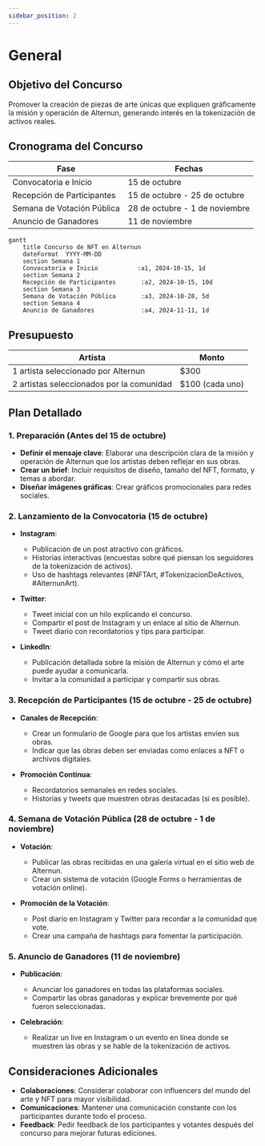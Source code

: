 ```yaml
---
sidebar_position: 2
---
```


# General

## Objetivo del Concurso
Promover la creación de piezas de arte únicas que expliquen gráficamente la misión y operación de Alternun, generando interés en la tokenización de activos reales.

## Cronograma del Concurso

| Fase                          | Fechas                          |
|-------------------------------|---------------------------------|
| Convocatoria e Inicio         | 15 de octubre                   |
| Recepción de Participantes     | 15 de octubre - 25 de octubre   |
| Semana de Votación Pública    | 28 de octubre - 1 de noviembre  |
| Anuncio de Ganadores          | 11 de noviembre                 |

```mermaid
gantt
    title Concurso de NFT en Alternun
    dateFormat  YYYY-MM-DD
    section Semana 1
    Convocatoria e Inicio           :a1, 2024-10-15, 1d
    section Semana 2
    Recepción de Participantes       :a2, 2024-10-15, 10d
    section Semana 3
    Semana de Votación Pública       :a3, 2024-10-28, 5d
    section Semana 4
    Anuncio de Ganadores             :a4, 2024-11-11, 1d

```


## Presupuesto

| Artista                          | Monto  |
|----------------------------------|--------|
| 1 artista seleccionado por Alternun | $300   |
| 2 artistas seleccionados por la comunidad | $100 (cada uno) |

## Plan Detallado

### 1. Preparación (Antes del 15 de octubre)
- **Definir el mensaje clave**: Elaborar una descripción clara de la misión y operación de Alternun que los artistas deben reflejar en sus obras.
- **Crear un brief**: Incluir requisitos de diseño, tamaño del NFT, formato, y temas a abordar.
- **Diseñar imágenes gráficas**: Crear gráficos promocionales para redes sociales.

### 2. Lanzamiento de la Convocatoria (15 de octubre)
- **Instagram**:
  - Publicación de un post atractivo con gráficos.
  - Historias interactivas (encuestas sobre qué piensan los seguidores de la tokenización de activos).
  - Uso de hashtags relevantes (#NFTArt, #TokenizacionDeActivos, #AlternunArt).
  
- **Twitter**:
  - Tweet inicial con un hilo explicando el concurso.
  - Compartir el post de Instagram y un enlace al sitio de Alternun.
  - Tweet diario con recordatorios y tips para participar.
  
- **LinkedIn**:
  - Publicación detallada sobre la misión de Alternun y cómo el arte puede ayudar a comunicarla.
  - Invitar a la comunidad a participar y compartir sus obras.

### 3. Recepción de Participantes (15 de octubre - 25 de octubre)
- **Canales de Recepción**:
  - Crear un formulario de Google para que los artistas envíen sus obras.
  - Indicar que las obras deben ser enviadas como enlaces a NFT o archivos digitales.
  
- **Promoción Continua**:
  - Recordatorios semanales en redes sociales.
  - Historias y tweets que muestren obras destacadas (si es posible).

### 4. Semana de Votación Pública (28 de octubre - 1 de noviembre)
- **Votación**:
  - Publicar las obras recibidas en una galería virtual en el sitio web de Alternun.
  - Crear un sistema de votación (Google Forms o herramientas de votación online).
  
- **Promoción de la Votación**:
  - Post diario en Instagram y Twitter para recordar a la comunidad que vote.
  - Crear una campaña de hashtags para fomentar la participación.

### 5. Anuncio de Ganadores (11 de noviembre)
- **Publicación**:
  - Anunciar los ganadores en todas las plataformas sociales.
  - Compartir las obras ganadoras y explicar brevemente por qué fueron seleccionadas.
  
- **Celebración**:
  - Realizar un live en Instagram o un evento en línea donde se muestren las obras y se hable de la tokenización de activos.

## Consideraciones Adicionales
- **Colaboraciones**: Considerar colaborar con influencers del mundo del arte y NFT para mayor visibilidad.
- **Comunicaciones**: Mantener una comunicación constante con los participantes durante todo el proceso.
- **Feedback**: Pedir feedback de los participantes y votantes después del concurso para mejorar futuras ediciones.

